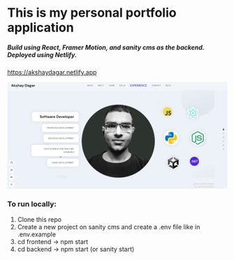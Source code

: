 # This is my personal portfolio application
##### Build using React, Framer Motion, and sanity cms as the backend. Deployed using Netlify.

https://akshaydagar.netlify.app

<img src="frontend/public/shot.png" />

### To run locally:
1. Clone this repo
2. Create a new project on sanity cms and create a .env file like in .env.example
3. cd frontend -> npm start
4. cd backend -> npm start (or sanity start)